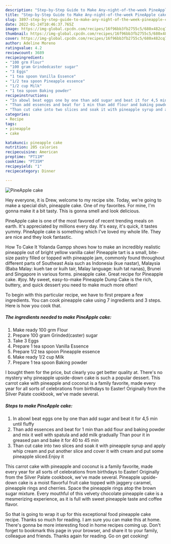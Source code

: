 ```yaml
---
description: "Step-by-Step Guide to Make Any-night-of-the-week PineApple cake"
title: "Step-by-Step Guide to Make Any-night-of-the-week PineApple cake"
slug: 3897-step-by-step-guide-to-make-any-night-of-the-week-pineapple-cake
date: 2022-01-24T10:46:37.765Z
image: https://img-global.cpcdn.com/recipes/16f96bb3fb2755c5/680x482cq70/pineapple-cake-recipe-main-photo.jpg
thumbnail: https://img-global.cpcdn.com/recipes/16f96bb3fb2755c5/680x482cq70/pineapple-cake-recipe-main-photo.jpg
cover: https://img-global.cpcdn.com/recipes/16f96bb3fb2755c5/680x482cq70/pineapple-cake-recipe-main-photo.jpg
author: Adeline Moreno
ratingvalue: 4.2
reviewcount: 3689
recipeingredient:
- "100 grm Flour"
- "100 gram Grindedcaster sugar"
- "3 Eggs"
- "1 tea spoon Vanilla Essence"
- "1/2 tea spoon Pineapple essence"
- "1/2 cup Milk"
- "1 tea spoon Baking powder"
recipeinstructions:
- "In abowl beat eggs one by one than add sugar and beat it for 4,5 min until fluffy"
- "Than add essences and beat for 1 min than add flour and baking powder and mix it well with spatula and add milk gradually Than pour it in greased pan and bake it for 40 to 45 min"
- "Than cut cake into two slices and soak it with pineapple syrup and apply whip cream and put another slice and cover it with cream and put some pineapple sliced.Enjoy it"
categories:
- Recipe
tags:
- pineapple
- cake

katakunci: pineapple cake 
nutrition: 205 calories
recipecuisine: American
preptime: "PT11M"
cooktime: "PT35M"
recipeyield: "1"
recipecategory: Dinner

---
```



![PineApple cake](https://img-global.cpcdn.com/recipes/16f96bb3fb2755c5/680x482cq70/pineapple-cake-recipe-main-photo.jpg)

Hey everyone, it is Drew, welcome to my recipe site. Today, we're going to make a special dish, pineapple cake. One of my favorites. For mine, I'm gonna make it a bit tasty. This is gonna smell and look delicious.

PineApple cake is one of the most favored of recent trending meals on earth. It's appreciated by millions every day. It's easy, it's quick, it tastes yummy. PineApple cake is something which I've loved my whole life. They are nice and they look fantastic.

How To Cake It Yolanda Gampp shows how to make an incredibly realistic pineapple out of bright yellow vanilla cake! Pineapple tart is a small, bite-size pastry filled or topped with pineapple jam, commonly found throughout different parts of Southeast Asia such as Indonesia (kue nastar), Malaysia (Baba Malay: kueh tae or kuih tair, Malay language: kuih tat nanas), Brunei and Singapore in various forms. pineapple cake. Great recipe for Pineapple cake. #joy. My sweet, easy-to-make Pineapple Dump Cake is the rich, buttery, and quick dessert you need to make much more often!


To begin with this particular recipe, we have to first prepare a few ingredients. You can cook pineapple cake using 7 ingredients and 3 steps. Here is how you cook that.

<!--inarticleads1-->

##### The ingredients needed to make PineApple cake:

1. Make ready 100 grm Flour
1. Prepare 100 gram Grinded(caster) sugar
1. Take 3 Eggs
1. Prepare 1 tea spoon Vanilla Essence
1. Prepare 1/2 tea spoon Pineapple essence
1. Make ready 1/2 cup Milk
1. Prepare 1 tea spoon Baking powder


I bought them for the price, but clearly you get better quality at. There&#39;s no mystery why pineapple upside-down cake is such a popular dessert. This carrot cake with pineapple and coconut is a family favorite, made every year for all sorts of celebrations from birthdays to Easter! Originally from the Silver Palate cookbook, we&#39;ve made several. 

<!--inarticleads2-->

##### Steps to make PineApple cake:

1. In abowl beat eggs one by one than add sugar and beat it for 4,5 min until fluffy
1. Than add essences and beat for 1 min than add flour and baking powder and mix it well with spatula and add milk gradually Than pour it in greased pan and bake it for 40 to 45 min
1. Than cut cake into two slices and soak it with pineapple syrup and apply whip cream and put another slice and cover it with cream and put some pineapple sliced.Enjoy it


This carrot cake with pineapple and coconut is a family favorite, made every year for all sorts of celebrations from birthdays to Easter! Originally from the Silver Palate cookbook, we&#39;ve made several. Pineapple upside- down cake is a moist flavorful fruit cake topped with jaggery caramel, pineapple rings and cherries. Space the pineapple rings atop the brown sugar mixture. Every mouthful of this velvety chocolate pineapple cake is a mesmerizing experience, as it is full with sweet pineapple taste and coffee flavor. 

So that is going to wrap it up for this exceptional food pineapple cake recipe. Thanks so much for reading. I am sure you can make this at home. There's gonna be more interesting food in home recipes coming up. Don't forget to bookmark this page in your browser, and share it to your family, colleague and friends. Thanks again for reading. Go on get cooking!

